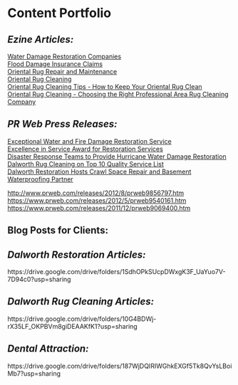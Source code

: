 
<h1>Content Portfolio</h1>
<h2><i>Ezine Articles:</i></h2>
<a href="https://ezinearticles.com/?Water-Damage-Restoration-Companies&id=3862980"> Water Damage Restoration Companies</a> 
<br><a href="https://ezinearticles.com/?Flood-Damage-Insurance-Claims&id=4351395"> Flood Damage Insurance Claims</a> 
<br><a href="https://ezinearticles.com/?Oriental-Rug-Repair-and-Maintenance&id=3692618"> Oriental Rug Repair and Maintenance</a> 
<br><a href="https://ezinearticles.com/?Oriental-Rug-Cleaning&id=3692086"> Oriental Rug Cleaning</a> 
<br><a href="https://ezinearticles.com/?Oriental-Rug-Cleaning-Tips---How-to-Keep-Your-Oriental-Rug-Clean&id=3692321"> Oriental Rug Cleaning Tips - How to Keep Your Oriental Rug Clean</a> 
<br><a href="https://ezinearticles.com/?Oriental-Rug-Cleaning---Choosing-the-Right-Professional-Area-Rug-Cleaning-Company&id=3424256
"> Oriental Rug Cleaning - Choosing the Right Professional Area Rug Cleaning Company</a> 

<h2><i>PR Web Press Releases:</i></h2>
<a href="https://www.prweb.com/releases/2010dallaswaterdamage/10waterdamagerestoration/prweb4631034.htm
"> Exceptional Water and Fire Damage Restoration Service</a> 
<br><a href="https://www.prweb.com/releases/2011/8/prweb8696813.htm"> Excellence in Service Award for Restoration Services</a> 
<br><a href="http://www.prweb.com/releases/2012/3/prweb9307504.htm"> Disaster Response Teams to Provide Hurricane Water Damage Restoration </a> 
<br><a href="http://www.prweb.com/releases/2012/3/prweb9307504.htm"> Dalworth Rug Cleaning on Top 10 Quality Service List </a> 
<br><a href="http://www.prweb.com/releases/2012/8/prweb9856797.htm"> Dalworth Restoration Hosts Crawl Space Repair and Basement Waterproofing Partner </a> 




http://www.prweb.com/releases/2012/8/prweb9856797.htm
https://www.prweb.com/releases/2012/5/prweb9540161.htm
https://www.prweb.com/releases/2011/12/prweb9069400.htm

<h2>Blog Posts for Clients:</h2>
<h2><i>Dalworth Restoration Articles:</i></h2>
https://drive.google.com/drive/folders/1SdhOPkSUcpDWxgK3F_UaYuo7V-7D94c0?usp=sharing

<h2><i>Dalworth Rug Cleaning Articles:</i></h2>
https://drive.google.com/drive/folders/10G4BDWj-rX35LF_OKPBVm8giDEAAKfK1?usp=sharing

<h2><i>Dental Attraction:</i></h2>
https://drive.google.com/drive/folders/187WjDQIRIWGhkEXGf5Tk8QvYsLBoiMb7?usp=sharing


